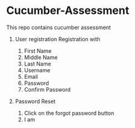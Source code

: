 # Cucumber-Assessment

This repo contains cucumber assessment

1. User registration
   Registration with
   1. First Name
   2. Middle Name
   3. Last Name
   4. Username
   5. Email
   6. Password
   7. Confirm Password
   
2. Password Reset
   1. Click on the forgot password button
   2. I am 